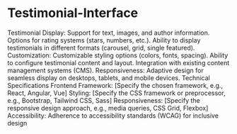 # Testimonial-Interface
Testimonial Display:
Support for text, images, and author information.
Options for rating systems (stars, numbers, etc.).
Ability to display testimonials in different formats (carousel, grid, single featured).
Customization:
Customizable styling options (colors, fonts, spacing).
Ability to configure testimonial content and layout.
Integration with existing content management systems (CMS).
Responsiveness:
Adaptive design for seamless display on desktops, tablets, and mobile devices.
Technical Specifications
Frontend Framework: [Specify the chosen framework, e.g., React, Angular, Vue]
Styling: [Specify the CSS framework or preprocessor, e.g., Bootstrap, Tailwind CSS, Sass]
Responsiveness: [Specify the responsive design approach, e.g., media queries, CSS Grid, Flexbox]
Accessibility: Adherence to accessibility standards (WCAG) for inclusive design
